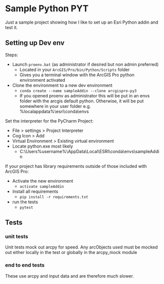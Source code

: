 # Sample Python PYT
Just a sample project showing how I like to set up an Esri Python addin and test it.


## Setting up Dev env ###

Steps:
* Launch ``proenv.bat`` (as administrator if desired but non admin preferred)
    - Located in your ``ArcGIS/Pro/bin/Python/Scripts`` folder
    - Gives you a terminal window with the ArcGIS Pro python environment activated
* Clone the environment to a new dev environment
    - ``conda create --name sampleAddin --clone arcgispro-py3``
    - If you opened proenv as administrator this will be put in an envs folder with the arcgis default python.
      Otherwise, it will be put somewhere in your user folder e.g. %localappdata%\esri\conda\envs


Set the interpreter for the PyCharm Project:
* File > settings > Project Interpreter
* Cog Icon > Add
* Virtual Environment > Existing virtual environment
* Locate python.exe most likely
    - C:\Users\%username%\AppData\Local\ESRI\conda\envs\sampleAddin

If your project has library requirements outside of those included with ArcGIS Pro:      
 
* Activate the new environment
    - ``activate sampleAddin``
* Install all requirements
    - ``pip install -r requirements.txt``
* run the tests
    - ``pytest``
    
## Tests
### unit tests
Unit tests mock out arcpy for speed. Any arcObjects used must be mocked out either locally in the test
or globally in the arcpy_mock module

### end to end tests
These use arcpy and input data and are therefore much slower.
